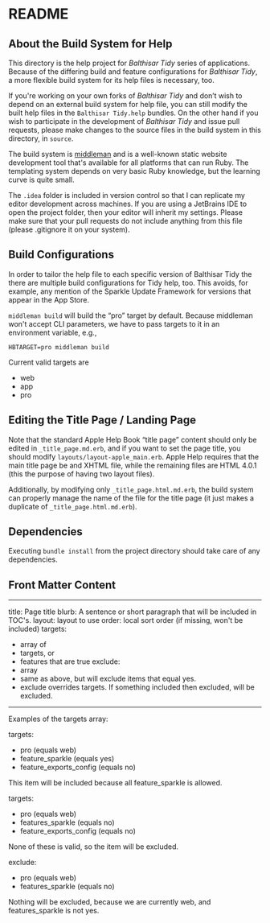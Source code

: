 README
======

About the Build System for Help
-------------------------------
This directory is the help project for _Balthisar Tidy_ series of applications.
Because of the differing build and feature configurations for _Balthisar Tidy_,
a more flexible build system for its help files is necessary, too.

If you're working on your own forks of _Balthisar Tidy_ and don’t wish to
depend on an external build system for help file, you can still modify the
built help files in the `Balthisar Tidy.help` bundles. On the other hand if you
wish to participate in the development of _Balthisar Tidy_ and issue pull
requests, please make changes to the source files in the build system in this
directory, in `source`.

The build system is [middleman](http://middlemanapp.com/) and is a well-known
static website development tool that's available for all platforms that can
run Ruby. The templating system depends on very basic Ruby knowledge, but the
learning curve is quite small.

The `.idea` folder is included in version control so that I can replicate my
editor development across machines. If you are using a JetBrains IDE to open
the project folder, then your editor will inherit my settings. Please make
sure that your pull requests do not include anything from this file (please
.gitignore it on your system).


Build Configurations
--------------------
In order to tailor the help file to each specific version of Balthisar Tidy
the there are multiple build configurations for Tidy help, too. This avoids,
for example, any mention of the Sparkle Update Framework for versions that
appear in the App Store.

`middleman build` will build the “pro” target by default. Because middleman
won't accept CLI parameters, we have to pass targets to it in an environment
variable, e.g.,

`HBTARGET=pro middleman build`

Current valid targets are
 - web
 - app
 - pro


Editing the Title Page / Landing Page
-------------------------------------
Note that the standard Apple Help Book “title page” content should only be
edited in `_title_page.md.erb`, and if you want to set the page title, you
should modify `layouts/layout-apple_main.erb`. Apple Help requires that the
main title page be and XHTML file, while the remaining files are HTML 4.0.1
(this the purpose of having two layout files).

Additionally, by modifying only `_title_page.html.md.erb`, the build system can
properly manage the name of the file for the title page (it just makes a
duplicate of `_title_page.html.md.erb`).


Dependencies
------------
Executing `bundle install` from the project directory should take care of any
dependencies.


Front Matter Content
--------------------

---

title: Page title
blurb: A sentence or short paragraph that will be included in TOC's.
layout: layout to use
order: local sort order (if missing, won't be included)
targets:
 - array of
 - targets, or
 - features that are true
exclude:
 - array
 - same as above, but will exclude items that equal yes.
 - exclude overrides targets. If something included then excluded, will be excluded.
---


Examples of the targets array:

targets:
 - pro (equals web)
 - feature_sparkle (equals yes)
 - feature_exports_config (equals no)

This item will be included because all feature_sparkle is allowed.

targets:
 - pro (equals web)
 - features_sparkle (equals no)
 - feature_exports_config (equals no)

None of these is valid, so the item will be excluded.

exclude:
 - pro (equals web)
 - features_sparkle (equals no)

Nothing will be excluded, because we are currently web, and features_sparkle is not yes.
